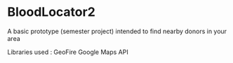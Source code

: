 # BloodLocator2

A basic prototype (semester project) intended to find nearby donors in your area 

Libraries used :
GeoFire
Google Maps API


